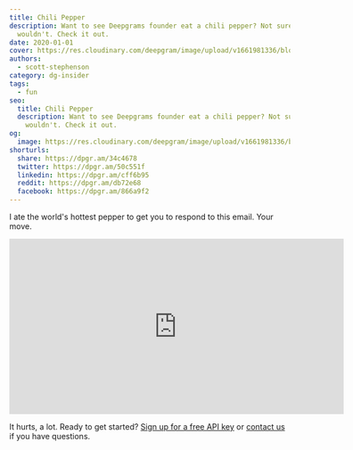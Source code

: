 ```yaml
---
title: Chili Pepper
description: Want to see Deepgrams founder eat a chili pepper? Not sure why you
  wouldn't. Check it out.
date: 2020-01-01
cover: https://res.cloudinary.com/deepgram/image/upload/v1661981336/blog/chili-pepper/chili-pepper%402x.jpg
authors:
  - scott-stephenson
category: dg-insider
tags:
  - fun
seo:
  title: Chili Pepper
  description: Want to see Deepgrams founder eat a chili pepper? Not sure why you
    wouldn't. Check it out.
og:
  image: https://res.cloudinary.com/deepgram/image/upload/v1661981336/blog/chili-pepper/chili-pepper%402x.jpg
shorturls:
  share: https://dpgr.am/34c4678
  twitter: https://dpgr.am/50c551f
  linkedin: https://dpgr.am/cff6b95
  reddit: https://dpgr.am/db72e68
  facebook: https://dpgr.am/866a9f2
---
```

I ate the world's hottest pepper to get you to respond to this email. Your move.

<iframe class="wistia_embed" title="Wistia video player" src="https://fast.wistia.net/embed/iframe/275gfw0348?videoFoam=true" name="wistia_embed" width="600" height="315" frameborder="0" scrolling="no" allowfullscreen="allowfullscreen"></iframe>

It hurts, a lot. Ready to get started? [Sign up for a free API key](https://console.deepgram.com/signup) or [contact us](https://deepgram.com/contact-us/) if you have questions.

<WhitepaperPromo whitepaper="deepgram-whitepaper-how-deepgram-works"></WhitepaperPromo>